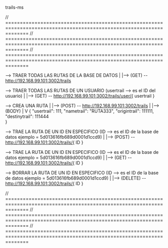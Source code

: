 trails-ms



// ====================================================================================================================
// ====================================================================================================================
// ====================================================================================================================



--> TRAER TODAS LAS RUTAS DE LA BASE DE DATOS
    |
    |-->   (GET)  -- http://192.168.99.101:3002/trails 




--> TRAER TODAS LAS RUTAS DE UN USUARIO (usertrail --> es el ID del usuario)
    |
    |-->   (GET)  -- http://192.168.99.101:3002/trails/user/{ usertrail }




--> CREA UNA RUTA
    |
    |-->   (POST)  -- http://192.168.99.101:3002/trails
    |
    |-->   (BODY)   |
                    V
                    {
                        "usertrail": 111,
	                    "nametrail": "RUTA333",
	                    "origintrail": 111111,
	                    "destinytrail": 111444   
                    }



--> TRAE LA RUTA DE UN ID EN ESPECIFICO (ID --> es el ID de la base de datos ejemplo = 5d013616fb689d0001d1ccd9)
    |
    |-->   (POST)  -- http://192.168.99.101:3002/trails/{ ID }




--> TRAE LA RUTA DE UN ID EN ESPECIFICO (ID --> es el ID de la base de datos ejemplo = 5d013616fb689d0001d1ccd9)
    |
    |-->   (GET)  -- http://192.168.99.101:3002/trails/{ ID }




--> BORRAR LA RUTA DE UN ID EN ESPECIFICO (ID --> es el ID de la base de datos ejemplo = 5d013616fb689d0001d1ccd9)
    |
    |-->   (DELETE)  -- http://192.168.99.101:3002/trails/{ ID }




// ====================================================================================================================
// ====================================================================================================================
// ====================================================================================================================
